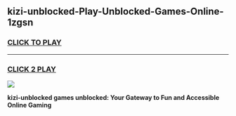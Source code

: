 
## kizi-unblocked-Play-Unblocked-Games-Online-1zgsn
<h3>
<a href="https://premium76.site?title=kizi-unblocked&ref=25A">CLICK TO PLAY</a></h3>
<hr>

<h3>
<a href="https://premium76.site?title=kizi-unblocked&ref=25A">CLICK 2 PLAY</a>
  
</h3>

<a href="https://premium76.site?title=kizi-unblocked&ref=25A"><img src="https://clearcache.store/games.png"></a>


**kizi-unblocked games unblocked: Your Gateway to Fun and Accessible Online Gaming**
